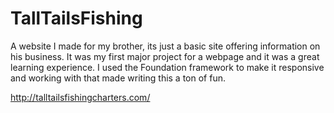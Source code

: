 # TallTailsFishing

A website I made for my brother, its just a basic site offering information on his business. It was my first major project for a webpage and it was a great learning experience. I used the Foundation framework to make it responsive and working with that made writing this a ton of fun. 

http://talltailsfishingcharters.com/
